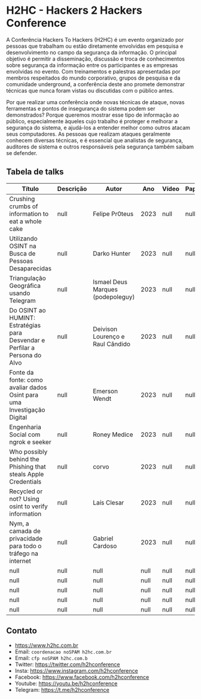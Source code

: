 # H2HC - Hackers 2 Hackers Conference

A Conferência Hackers To Hackers (H2HC) é um evento organizado por pessoas que trabalham ou estão diretamente envolvidas em pesquisa e desenvolvimento no campo da segurança da informação. O principal objetivo é permitir a disseminação, discussão e troca de conhecimentos sobre segurança da informação entre os participantes e as empresas envolvidas no evento. Com treinamentos e palestras apresentadas por membros respeitados do mundo corporativo, grupos de pesquisa e da comunidade underground, a conferência deste ano promete demonstrar técnicas que nunca foram vistas ou discutidas com o público antes.

Por que realizar uma conferência onde novas técnicas de ataque, novas ferramentas e pontos de insegurança do sistema podem ser demonstrados? Porque queremos mostrar esse tipo de informação ao público, especialmente àqueles cujo trabalho é proteger e melhorar a segurança do sistema, e ajudá-los a entender melhor como outros atacam seus computadores. As pessoas que realizam ataques geralmente conhecem diversas técnicas, e é essencial que analistas de segurança, auditores de sistema e outros responsáveis pela segurança também saibam se defender.

## Tabela de talks

| Título | Descrição |Autor   | Ano   | Vídeo  | Paper | 
|  ----  |   ----    |  ----  | ----  |  ----  | ----  |
|   Crushing crumbs of information to eat a whole cake     |     null      |   Felipe Pr0teus      |   2023    |   null     |   null    | 
|  Utilizando OSINT na Busca de Pessoas Desaparecidas  |   null    |  Darko Hunter  | 2023  |  null  | null  |
|  Triangulação Geográfica usando Telegram   |   null    |  Ismael Deus Marques (podepoleguy)  | 2023  |  null  | null  |
|  Do OSINT ao HUMINT: Estratégias para Desvendar e Perfilar a Persona do Alvo  |   null    |  Deivison Lourenço e Raul Cândido  | 2023  |  null  | null  |
|  Fonte da fonte: como avaliar dados Osint para uma Investigação Digital  |   null    |  Emerson Wendt  | 2023  |  null  | null  |
|  Engenharia Social com ngrok e seeker  |  null    |  Roney Medice   | 2023  |  null  | null  |
|  Who possibly behind the Phishing that steals Apple Credentials  |   null    |  corvo  | 2023  |  null  | null  |
|  Recycled or not? Using osint to verify information  |   null    |  Laís Clesar  | 2023  |  null  | null  |
|  Nym, a camada de privacidade para todo o tráfego na internet  |   null    |  Gabriel Cardoso  | 2023  |  null  | null  |
|  null  |   null    |  null  | null  |  null  | null  |
|  null  |   null    |  null  | null  |  null  | null  |
|  null  |   null    |  null  | null  |  null  | null  |
|  null  |   null    |  null  | null  |  null  | null  |
|  null  |   null    |  null  | null  |  null  | null  |

## Contato
- https://www.h2hc.com.br
- Email: `coordenacao noSPAM h2hc.com.br`
- Email: `cfp noSPAM h2hc.com.b`
- Twitter: https://twitter.com/h2hconference
- Insta: https://www.instagram.com/h2hconference
- Facebook: https://www.facebook.com/h2hconference
- Youtube: https://youtu.be/h2hconference
- Telegram: https://t.me/h2hconference